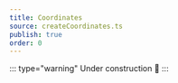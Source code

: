 ```yaml
---
title: Coordinates 
source: createCoordinates.ts
publish: true
order: 0
---
```


::: type="warning"
Under construction 🚧
:::
